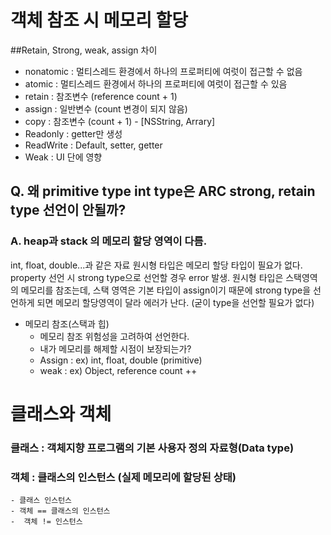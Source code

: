 # 객체 참조 시 메모리 할당

##Retain, Strong, weak, assign 차이
- nonatomic : 멀티스레드 환경에서 하나의 프로퍼티에 여럿이 접근할 수 없음
- atomic : 멀티스레드 환경에서 하나의 프로퍼티에 여럿이 접근할 수 있음
- retain : 참조변수 (reference count + 1)
- assign : 일반변수 (count 변경이 되지 않음)
- copy : 참조변수 (count + 1) - [NSString, Arrary]
- Readonly : getter만 생성
- ReadWrite : Default, setter, getter
- Weak : UI 단에 영향

## Q. 왜 primitive type int type은 ARC strong, retain type 선언이 안될까?
### A. heap과 stack 의 메모리 할당 영역이 다름.
int, float, double...과 같은 자료 원시형 타입은 메모리 할당 타입이 필요가 없다.
property 선언 시 strong type으로 선언할 경우 error 발생.
원시형 타입은 스택영역의 메모리를 참조는데, 스택 영역은 기본 타입이 assign이기 때문에 strong type을 선언하게 되면 메모리 할당영역이 달라 에러가 난다.
(굳이 type을 선언할 필요가 없다)

* 메모리 참조(스택과 힙)
	- 메모리 참조 위험성을 고려하여 선언한다.
	- 내가 메모리를 해제할 시점이 보장되는가?
	-  Assign : ex) int, float, double (primitive)
	-  weak : ex) Object, reference count ++


# 클래스와 객체
### 클래스 :  객체지향 프로그램의 기본 사용자 정의 자료형(Data type)
### 객체 : 클래스의 인스턴스 (실제 메모리에 할당된 상태)
	- 클래스 인스턴스 
	- 객체 == 클래스의 인스턴스
	-  객체 != 인스턴스

	